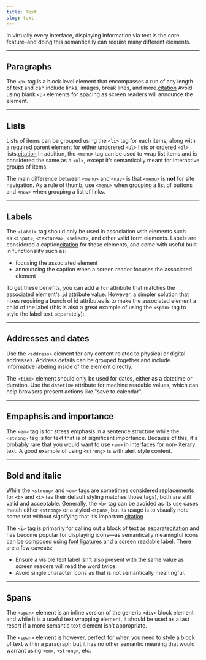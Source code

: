 ```yaml
---
title: Text
slug: text
---
```


<script>
  import EmphasisImportance from "@examples/typography/text/emphasis-importance.svelte"
  import Lists from "@examples/typography/text/lists.svelte"
  import Labels from "@examples/typography/text/labels.svelte"
  import AddressTime from "@examples/typography/text/address-time.svelte"
</script>

In virtually every interface, displaying information via text is the core feature–and doing this semantically can require many different elements.

---

## Paragraphs

The `<p>` tag is a block level element that encompasses a run of any length of text and can include links, images, break lines, and more.[citation](https://developer.mozilla.org/en-US/docs/Web/HTML/Element/p) Avoid using blank `<p>` elements for spacing as screen readers will announce the element.

---

## Lists

Lists of items can be grouped using the `<li>` tag for each items, along with a required parent element for either undorered `<ul>` lists or ordered `<ol>` lists.[citation](https://developer.mozilla.org/en-US/docs/Web/HTML/Element/li) In addition, the `<menu>` tag can be used to wrap list items and is considered the same as a `<ul>`, except it’s semantically meant for interactive groups of items.

The main difference between `<menu>` and `<nav>` is that `<menu>` is **not** for site navigation. As a rule of thumb, use `<menu>` when grouping a list of buttons and `<nav>` when grouping a list of links.

<Lists />

---

## Labels

The `<label>` tag should only be used in association with elements such as `<input>`, `<textarea>`, `<select>`, and other valid form elements. Labels are considered a caption[citation](https://developer.mozilla.org/en-US/docs/Web/HTML/Element/label) for these elements, and come with useful built-in functionality such as:

- focusing the associated element
- announcing the caption when a screen reader focuses the associated element

To get these benefits, you can add a `for` attribute that matches the associated element's `id` attribute value. However, a simpler solution that nixes requiring a bunch of id attributes is to make the associated element a child of the label (this is also a great example of using the `<span>` tag to style the label text separately):

<Labels />

---

## Addresses and dates

Use the `<address>` element for any content related to physical or digital addresses. Address details can be grouped together and include informative labeling inside of the element directly.

The `<time>` element should only be used for dates, either as a datetime or duration. Use the `datetime` attribute for machine readable values, which can help browsers present actions like "save to calendar".

<AddressTime />

---

## Empaphsis and importance

The `<em>` tag is for stress emphasis in a sentence structure while the `<strong>` tag is for text that is of significant importance. Because of this, it's probably rare that you would want to use `<em>` in interfaces for non-literary text. A good example of using `<strong>` is with alert style content.

<EmphasisImportance />

---

## Bold and italic

While the `<strong>` and `<em>` tags are sometimes considered replacements for `<b>` and `<i>` (as their default styling matches those tags), both are still valid and acceptable. Generally, the `<b>` tag can be avoided as its use cases match either `<strong>` or a styled `<span>`, but its usage is to visually note some text without signifying that it’s important.[citation](https://developer.mozilla.org/en-US/docs/Web/HTML/Element/b)

The `<i>` tag is primarily for calling out a block of text as separate[citation](https://developer.mozilla.org/en-US/docs/Web/HTML/Element/i) and has become popular for displaying icons—as semantically meaningful icons can be composed using [font ligatures](https://alistapart.com/article/the-era-of-symbol-fonts/) and a screen readable label. There are a few caveats:

- Ensure a visible text label isn't also present with the same value as screen readers will read the word twice.
- Avoid single character icons as that is not semantically meaningful.

---

## Spans

The `<span>` element is an inline version of the generic `<div>` block element and while it is a useful text wrapping element, it should be used as a last resort if a more semantic text element isn't appropriate.

The `<span>` element is however, perfect for when you need to style a block of text within a paragraph but it has no other semantic meaning that would warrant using `<em>`, `<strong>`, etc.
